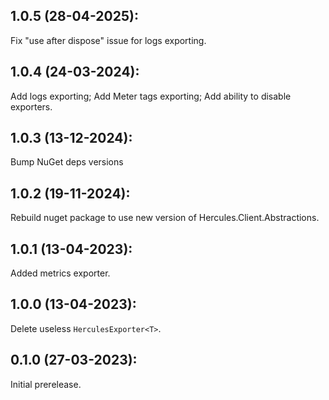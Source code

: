## 1.0.5 (28-04-2025):

Fix "use after dispose" issue for logs exporting.

## 1.0.4 (24-03-2024):

Add logs exporting; Add Meter tags exporting; Add ability to disable exporters.

## 1.0.3 (13-12-2024): 

Bump NuGet deps versions

## 1.0.2 (19-11-2024):

Rebuild nuget package to use new version of Hercules.Client.Abstractions.

## 1.0.1 (13-04-2023):

Added metrics exporter.

## 1.0.0 (13-04-2023):

Delete useless `HerculesExporter<T>`.

## 0.1.0 (27-03-2023):

Initial prerelease.